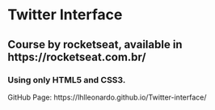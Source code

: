 <h1>Twitter Interface</h1>
<h2>Course by rocketseat, available in https://rocketseat.com.br/</h2>
<h3>Using only HTML5 and CSS3.</h3>
<p>GitHub Page: https://lhlleonardo.github.io/Twitter-interface/</p>